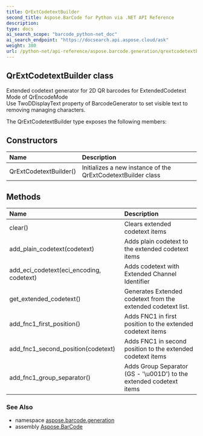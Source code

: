 ```yaml
---
title: QrExtCodetextBuilder
second_title: Aspose.BarCode for Python via .NET API Reference
description: 
type: docs
ai_search_scope: "barcode_python-net_doc"
ai_search_endpoint: "https://docsearch.api.aspose.cloud/ask"
weight: 380
url: /python-net/api-reference/aspose.barcode.generation/qrextcodetextbuilder/
---
```


## QrExtCodetextBuilder class

Extended codetext generator for 2D QR barcodes for ExtendedCodetext Mode of QrEncodeMode<br/>        Use TwoDDisplayText property of BarcodeGenerator to set visible text to removing managing characters.

The QrExtCodetextBuilder type exposes the following members:
## Constructors
| Name | Description |
| :- | :- |
|QrExtCodetextBuilder()|Initializes a new instance of the QrExtCodetextBuilder class|
## Methods
| Name | Description |
| :- | :- |
|clear()|Clears extended codetext items|
|add_plain_codetext(codetext)|Adds plain codetext to the extended codetext items|
|add_eci_codetext(eci_encoding, codetext)|Adds codetext with Extended Channel Identifier|
|get_extended_codetext()|Generates Extended codetext from the extended codetext list.|
|add_fnc1_first_position()|Adds FNC1 in first position to the extended codetext items|
|add_fnc1_second_position(codetext)|Adds FNC1 in second position to the extended codetext items|
|add_fnc1_group_separator()|Adds Group Separator (GS - '\\u001D') to the extended codetext items|

### See Also

* namespace [aspose.barcode.generation](/barcode/python-net/api-reference/aspose.barcode.generation/)
* assembly [Aspose.BarCode](/barcode/python-net/api-reference/)

